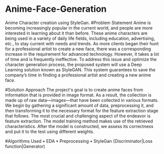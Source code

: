 # Anime-Face-Generation
Anime Character creation using StyleGan.
#Problem Statement
Anime is becoming increasingly popular in the current world, and people are more interested in learning about it than before. These anime characters are being used in a variety of daily life fields, including education, advertising, etc., to stay current with needs and trends. As more clients began their hunt for a professional artist to create a new face, there was a corresponding increase in the requirement for advanced technology. However, it takes a lot of time and is frequently ineffective. To address this issue and optimize the character generation process, the proposed system will use a Deep Learning solution known as StyleGAN. This system guarantees to save the company’s time in finding a professional artist and creating a new anime face. 

#Solution Approach 
The project's goal is to create anime faces from information that is provided in image format. As a result, the collection is made up of raw data—images—that have been collected in various formats. We begin by gathering a significant amount of data, preprocessing it, and then transforming it to the necessary format for the feature extraction stage that follows. The most crucial and challenging aspect of the endeavor is feature extraction. The model training method makes use of the retrieved characteristics. After the model is constructed, we assess its correctness and put it to the test using different weights.

#Algorithms Used
• EDA 
• Preprocessing
• StyleGan (Discriminator|Loss function|Generator)
